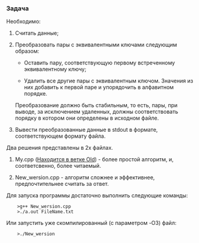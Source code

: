 ### Задача

Необходимо:

1. Считать данные;

2. Преобразовать пары с эквивалентными ключами следующим образом:
    - Оставить пару, соответствующую первому встреченному эквивалентному ключу;
  
    - Удалить все другие пары с эквивалентным ключом. Значения из них добавить к первой паре и упорядочить в алфавитном порядке.

    Преобразование должно быть стабильным, то есть, пары, при выводе, за исключением удаленных, должны соответствовать порядку в котором они определены в исходном файле.

3. Вывести преобразованные данные в stdout в формате, соответствующем формату файла.

Два решения представлены в 2х файлах.

1. My.cpp ([Находится в ветке Old](https://github.com/HEHADO/tests/tree/Old)) - более простой алгоритм, и, соответсвенно, более читаемый.

2. New_wersion.cpp - алгоритм сложнее и эффективнее, предпочтительнее считать за ответ.

Для запуска программы достаточно выполнить следующие команды:

        >g++ New_wersion.cpp
        >./a.out FileName.txt

Или запустить уже скомпилированный (с параметром -O3) файл:

        >./New_wersion
